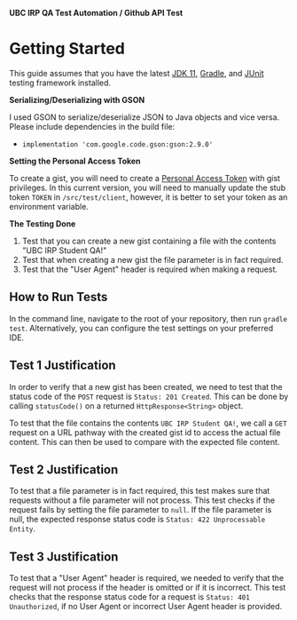**UBC IRP QA Test Automation / Github API Test**

# Getting Started

This guide assumes that you have the latest [JDK 11](https://www.oracle.com/java/technologies/downloads/), [Gradle](https://gradle.org/), and [JUnit](https://junit.org/junit5/) testing framework installed.

**Serializing/Deserializing with GSON**

I used GSON to serialize/deserialize JSON to Java objects and vice versa. Please include dependencies in the build file:
* `implementation 'com.google.code.gson:gson:2.9.0'`

**Setting the Personal Access Token**

To create a gist, you will need to create a [Personal Access Token](https://docs.github.com/en/authentication/keeping-your-account-and-data-secure/creating-a-personal-access-token) with gist privileges. 
In this current version, you will need to manually update the stub token `TOKEN` in `/src/test/client`, however, it is better to set your token as an environment variable.

**The Testing Done**

1. Test that you can create a new gist containing a file with the contents "UBC IRP Student QA!"
2. Test that when creating a new gist the file parameter is in fact required. 
3. Test that the "User Agent" header is required when making a request.

## How to Run Tests
In the command line, navigate to the root of your repository, then run `gradle test`. Alternatively, you can configure the test settings on your preferred IDE.

## Test 1 Justification
In order to verify that a new gist has been created, we need to test that the status code of the `POST` request is `Status: 201 Created`.
This can be done by calling `statusCode()` on a returned `HttpResponse<String>` object.

To test that the file contains the contents `UBC IRP Student QA!`, we call a `GET` request on a URL pathway with the created gist id to access the actual file content.
This can then be used to compare with the expected file content.

## Test 2 Justification
To test that a file parameter is in fact required, this test makes sure that requests without a file parameter will not process.
This test checks if the request fails by setting the file parameter to `null`.
If the file parameter is null, the expected response status code is `Status: 422 Unprocessable Entity`. 

## Test 3 Justification
To test that a "User Agent" header is required, we needed to verify that the request will not process if the header is omitted or if it is incorrect.
This test checks that the response status code for a request is `Status: 401 Unauthorized`, if no User Agent or incorrect User Agent header is provided.
